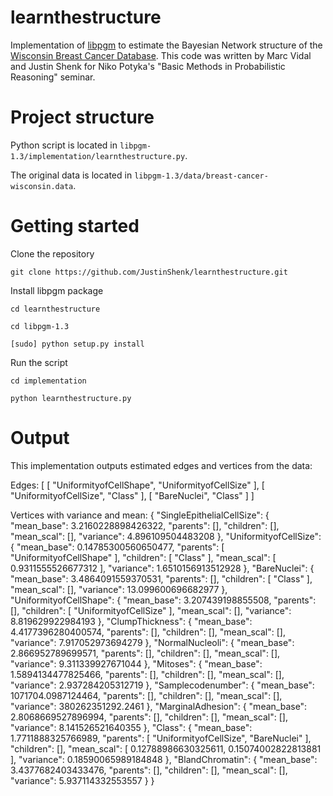 # learnthestructure
Implementation of [libpgm](https://github.com/CyberPoint/libpgm) to estimate the Bayesian Network structure of the [Wisconsin Breast Cancer Database](https://archive.ics.uci.edu/ml/datasets/Breast+Cancer+Wisconsin+(Original)). This code was written by Marc Vidal and Justin Shenk for Niko Potyka's "Basic Methods in Probabilistic Reasoning" seminar.

# Project structure
Python script is located in `libpgm-1.3/implementation/learnthestructure.py`.

The original data is located in `libpgm-1.3/data/breast-cancer-wisconsin.data`.

# Getting started
Clone the repository

`git clone https://github.com/JustinShenk/learnthestructure.git`

Install libpgm package

`cd learnthestructure`

`cd libpgm-1.3`

`[sudo] python setup.py install`

Run the script

`cd implementation`

`python learnthestructure.py`

# Output
This implementation outputs estimated edges and vertices from the data:

Edges:
[
  [
    "UniformityofCellShape",
    "UniformityofCellSize"
  ],
  [
    "UniformityofCellSize",
    "Class"
  ],
  [
    "BareNuclei",
    "Class"
  ]
]

Vertices with variance and mean:
{
  "SingleEpithelialCellSize": {
    "mean_base": 3.2160228898426322,
    "parents": [],
    "children": [],
    "mean_scal": [],
    "variance": 4.896109504483208
  },
  "UniformityofCellSize": {
    "mean_base": 0.14785300560650477,
    "parents": [
      "UniformityofCellShape"
    ],
    "children": [
      "Class"
    ],
    "mean_scal": [
      0.9311555526677312
    ],
    "variance": 1.6510156913512928
  },
  "BareNuclei": {
    "mean_base": 3.4864091559370531,
    "parents": [],
    "children": [
      "Class"
    ],
    "mean_scal": [],
    "variance": 13.099600696682977
  },
  "UniformityofCellShape": {
    "mean_base": 3.207439198855508,
    "parents": [],
    "children": [
      "UniformityofCellSize"
    ],
    "mean_scal": [],
    "variance": 8.819629922984193
  },
  "ClumpThickness": {
    "mean_base": 4.4177396280400574,
    "parents": [],
    "children": [],
    "mean_scal": [],
    "variance": 7.917052973694279
  },
  "NormalNucleoli": {
    "mean_base": 2.866952789699571,
    "parents": [],
    "children": [],
    "mean_scal": [],
    "variance": 9.311339927671044
  },
  "Mitoses": {
    "mean_base": 1.5894134477825466,
    "parents": [],
    "children": [],
    "mean_scal": [],
    "variance": 2.937284205312719
  },
  "Samplecodenumber": {
    "mean_base": 1071704.0987124464,
    "parents": [],
    "children": [],
    "mean_scal": [],
    "variance": 380262351292.2461
  },
  "MarginalAdhesion": {
    "mean_base": 2.8068669527896994,
    "parents": [],
    "children": [],
    "mean_scal": [],
    "variance": 8.141526521640355
  },
  "Class": {
    "mean_base": 1.7711888325766989,
    "parents": [
      "UniformityofCellSize",
      "BareNuclei"
    ],
    "children": [],
    "mean_scal": [
      0.12788986630325611,
      0.15074002822813881
    ],
    "variance": 0.18590065989184848
  },
  "BlandChromatin": {
    "mean_base": 3.4377682403433476,
    "parents": [],
    "children": [],
    "mean_scal": [],
    "variance": 5.937114332553557
  }
}

